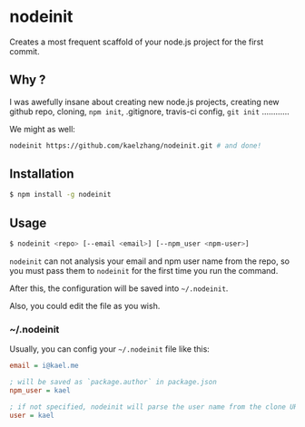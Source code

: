 # nodeinit

Creates a most frequent scaffold of your node.js project for the first commit.

## Why ?

I was awefully insane about creating new node.js projects, creating new github repo, cloning, `npm init`, .gitignore, travis-ci config, `git init` ............

We might as well: 

```bash
nodeinit https://github.com/kaelzhang/nodeinit.git # and done!
```

## Installation

```bash
$ npm install -g nodeinit
```

## Usage

```bash
$ nodeinit <repo> [--email <email>] [--npm_user <npm-user>]
```

`nodeinit` can not analysis your email and npm user name from the repo, so you must pass them to `nodeinit` for the first time you run the command.

After this, the configuration will be saved into `~/.nodeinit`.

Also, you could edit the file as you wish.

### ~/.nodeinit

Usually, you can config your `~/.nodeinit` file like this:

```ini
email = i@kael.me

; will be saved as `package.author` in package.json
npm_user = kael

; if not specified, nodeinit will parse the user name from the clone URL.
user = kael
```